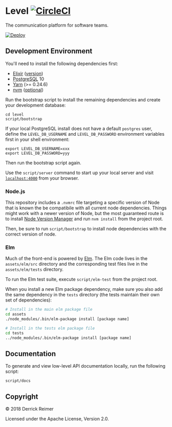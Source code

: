 # Level [![CircleCI](https://circleci.com/gh/levelhq/level.svg?style=svg)](https://circleci.com/gh/levelhq/level)

The communication platform for software teams.

[![Deploy](https://www.herokucdn.com/deploy/button.svg)](https://heroku.com/deploy?template=https://github.com/levelhq/level/tree/master)

## Development Environment

You'll need to install the following dependencies first:

- [Elixir](https://elixir-lang.org/install.html) ([version](https://github.com/levelhq/level/blob/master/mix.exs#L4))
- [PostgreSQL](https://postgresapp.com/) 10
- [Yarn](https://yarnpkg.com/en/docs/install) (>= 0.24.6)
- [nvm](https://github.com/creationix/nvm) ([optional](#nodejs))

Run the bootstrap script to install the remaining dependencies and create your
development database:

```
cd level
script/bootstrap
```

If your local PostgreSQL install does not have a default `postgres` user,
define the `LEVEL_DB_USERNAME` and `LEVEL_DB_PASSWORD` environment variables
first in your shell environment:

```
export LEVEL_DB_USERNAME=xxx
export LEVEL_DB_PASSWORD=yyy
```

Then run the bootstrap script again.

Use the `script/server` command to start up your local server and visit
[`localhost:4000`](http://localhost:4000) from your browser.

### Node.js

This repository includes a `.nvmrc` file targeting a specific version of Node
that is known the be compatibile with all current node dependencies. Things might work
with a newer version of Node, but the most guaranteed route is to install
[Node Version Manager](https://github.com/creationix/nvm) and run `nvm install` from
the project root.

Then, be sure to run `script/bootstrap` to install node dependencies with the
correct version of node.

### Elm

Much of the front-end is powered by [Elm](http://elm-lang.org/).
The Elm code lives in the `assets/elm/src` directory and the corresponding test files
live in the `assets/elm/tests` directory.

To run the Elm test suite, execute `script/elm-test` from the project root.

When you install a new Elm package dependency, make sure you also add the same
dependency in the `tests` directory (the tests maintain their own set of dependencies):

```sh
# Install in the main elm package file
cd assets
./node_modules/.bin/elm-package install [package name]

# Install in the tests elm package file
cd tests
../node_modules/.bin/elm-package install [package name]
```

## Documentation

To generate and view low-level API documentation locally, run the following script:

```
script/docs
```

## Copyright

:copyright: 2018 Derrick Reimer

Licensed under the Apache License, Version 2.0.
